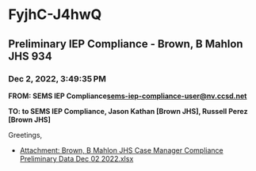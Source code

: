 # FyjhC-J4hwQ
## Preliminary IEP Compliance - Brown, B Mahlon JHS 934
### Dec 2, 2022, 3:49:35 PM
**FROM: SEMS IEP Compliance<sems-iep-compliance-user@nv.ccsd.net>**

**TO: to SEMS IEP Compliance, Jason Kathan [Brown JHS], Russell Perez [Brown JHS]**


Greetings, 





* [Attachment: Brown, B Mahlon JHS Case Manager Compliance Preliminary Data Dec 02 2022.xlsx](FyjhC-J4hwQ-attachment-1.xlsx)
